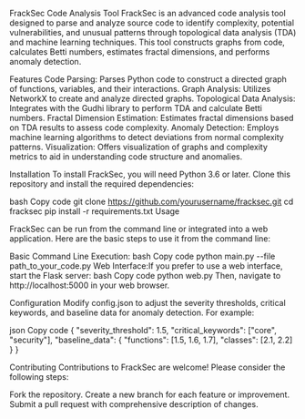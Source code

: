 FrackSec Code Analysis Tool
FrackSec is an advanced code analysis tool designed to parse and analyze source code to identify complexity, potential vulnerabilities, and unusual patterns through topological data analysis (TDA) and machine learning techniques. This tool constructs graphs from code, calculates Betti numbers, estimates fractal dimensions, and performs anomaly detection.

Features
Code Parsing: Parses Python code to construct a directed graph of functions, variables, and their interactions.
Graph Analysis: Utilizes NetworkX to create and analyze directed graphs.
Topological Data Analysis: Integrates with the Gudhi library to perform TDA and calculate Betti numbers.
Fractal Dimension Estimation: Estimates fractal dimensions based on TDA results to assess code complexity.
Anomaly Detection: Employs machine learning algorithms to detect deviations from normal complexity patterns.
Visualization: Offers visualization of graphs and complexity metrics to aid in understanding code structure and anomalies.


Installation
To install FrackSec, you will need Python 3.6 or later. Clone this repository and install the required dependencies:


bash
Copy code
git clone https://github.com/yourusername/fracksec.git
cd fracksec
pip install -r requirements.txt
Usage



FrackSec can be run from the command line or integrated into a web application. Here are the basic steps to use it from the command line:

Basic Command Line Execution:
bash
Copy code
python main.py --file path_to_your_code.py
Web Interface:If you prefer to use a web interface, start the Flask server:
bash
Copy code
python web.py
Then, navigate to http://localhost:5000 in your web browser.



Configuration
Modify config.json to adjust the severity thresholds, critical keywords, and baseline data for anomaly detection. For example:

json
Copy code
{
  "severity_threshold": 1.5,
  "critical_keywords": ["core", "security"],
  "baseline_data": {
    "functions": [1.5, 1.6, 1.7],
    "classes": [2.1, 2.2]
  }
}


Contributing
Contributions to FrackSec are welcome! Please consider the following steps:

Fork the repository.
Create a new branch for each feature or improvement.
Submit a pull request with comprehensive description of changes.
